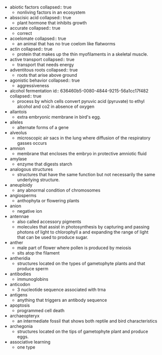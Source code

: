 - abiotic factors
  collapsed:: true
	- nonliving factors in an ecosystem
- absscisic acid
  collapsed:: true
	- plant hormone that inhibits growth
- accurate
  collapsed:: true
	- correct
- acoelomate
  collapsed:: true
	- an animal that has no true coelom like flatworms
- actin
  collapsed:: true
	- protein that makes up the thin myofilaments in a skeletal muscle.
- active transport
  collapsed:: true
	- transport that needs energy
- adventitous roots
  collapsed:: true
	- roots that arise above ground
- agonistic behavior
  collapsed:: true
	- aggressiveness
- alcohol fermentation
  id:: 636460b5-0080-4844-9215-56a1cc17f482
  collapsed:: true
	- process by which cells convert pyruvic acid (pyruvate) to ethyl alcohol and co2 in absence of oxygen
- allantois
	- extra embryonic membrane in bird's egg.
- alleles
	- alternate forms of a gene
- alveolus
	- microscopic air sacs in the lung where diffusion of the respiratory gasses occurs
- amnion
	- membrane that encloses the embryo in protective amniotic fluid
- amylase
	- enzyme that digests starch
- analogous structures
	- structures that have the same function but not necessarily the same underlying structure.
- aneuploidy
	- any abnormal condition of chromosomes
- angiosperms
	- anthophyta or flowering plants
- anion
	- negative ion
- antennae
	- also called accessory pigments
	- molecules that assist in photosynthesis by capturing and passing photons of light to chlorophyll a and expanding the range of light that can be used to produce sugar.
- anther
	- male part of flower where pollen is produced by meiosis
	- sits atop the filament
- antheridia
	- structures located on the types of gametophyte plants and that produce sperm
- antibodies
	- immunoglobins
- anticodon
	- 3 nucleotide sequence associated with trna
- antigens
	- anything that triggers an antibody sequence
- apoptosis
	- programmed cell death
- archaeopteryx
	- an intermediate fossil that shows both reptile and bird characteristics
- archegonia
	- structures located on the tips of gametophyte plant and produce eggs.
- associative learning
	- one type
